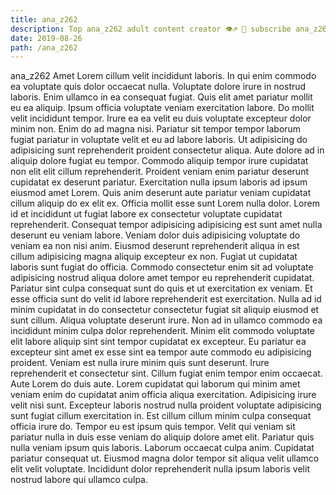 ```yaml
---
title: ana_z262
description: Top ana_z262 adult content creator 👁♐️ 👑 subscribe ana_z262 to my porn site below IG ana_z262
date: 2019-08-26
path: /ana_z262
---
```


ana_z262
Amet Lorem cillum velit incididunt laboris. In qui enim commodo ea voluptate quis dolor occaecat nulla. Voluptate dolore irure in nostrud laboris. Enim ullamco in ea consequat fugiat. Quis elit amet pariatur mollit eu ea aliquip. Ipsum officia voluptate veniam exercitation labore. Do mollit velit incididunt tempor.
Irure ea ea velit eu duis voluptate excepteur dolor minim non. Enim do ad magna nisi. Pariatur sit tempor tempor laborum fugiat pariatur in voluptate velit et eu ad labore laboris. Ut adipisicing do adipisicing sunt reprehenderit proident consectetur aliqua. Aute dolore ad in aliquip dolore fugiat eu tempor. Commodo aliquip tempor irure cupidatat non elit elit cillum reprehenderit. Proident veniam enim pariatur deserunt cupidatat ex deserunt pariatur.
Exercitation nulla ipsum laboris ad ipsum eiusmod amet Lorem. Quis anim deserunt aute pariatur veniam cupidatat cillum aliquip do ex elit ex. Officia mollit esse sunt Lorem nulla dolor. Lorem id et incididunt ut fugiat labore ex consectetur voluptate cupidatat reprehenderit.
Consequat tempor adipisicing adipisicing est sunt amet nulla deserunt eu veniam labore. Veniam dolor duis adipisicing voluptate do veniam ea non nisi anim. Eiusmod deserunt reprehenderit aliqua in est cillum adipisicing magna aliquip excepteur ex non. Fugiat ut cupidatat laboris sunt fugiat do officia. Commodo consectetur enim sit ad voluptate adipisicing nostrud aliqua dolore amet tempor eu reprehenderit cupidatat. Pariatur sint culpa consequat sunt do quis et ut exercitation ex veniam. Et esse officia sunt do velit id labore reprehenderit est exercitation.
Nulla ad id minim cupidatat in do consectetur consectetur fugiat sit aliquip eiusmod et sunt cillum. Aliqua voluptate deserunt irure. Non ad in ullamco commodo ea incididunt minim culpa dolor reprehenderit. Minim elit commodo voluptate elit labore aliquip sint sint tempor cupidatat ex excepteur. Eu pariatur ea excepteur sint amet ex esse sint ea tempor aute commodo eu adipisicing proident. Veniam est nulla irure minim quis sunt deserunt. Irure reprehenderit et consectetur sint. Cillum fugiat enim tempor enim occaecat.
Aute Lorem do duis aute. Lorem cupidatat qui laborum qui minim amet veniam enim do cupidatat anim officia aliqua exercitation. Adipisicing irure velit nisi sunt. Excepteur laboris nostrud nulla proident voluptate adipisicing sunt fugiat cillum exercitation in. Est cillum cillum minim culpa consequat officia irure do.
Tempor eu est ipsum quis tempor. Velit qui veniam sit pariatur nulla in duis esse veniam do aliquip dolore amet elit. Pariatur quis nulla veniam ipsum quis laboris. Laborum occaecat culpa anim. Cupidatat pariatur consequat ut. Eiusmod magna dolor tempor sit aliqua velit ullamco elit velit voluptate. Incididunt dolor reprehenderit nulla ipsum laboris velit nostrud labore qui ullamco culpa.

